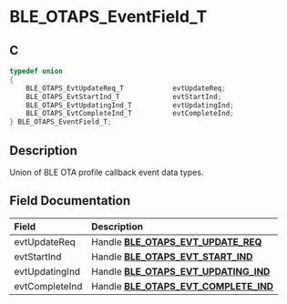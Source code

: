# BLE_OTAPS_EventField_T

## C

```c
typedef union
{
    BLE_OTAPS_EvtUpdateReq_T            evtUpdateReq;
    BLE_OTAPS_EvtStartInd_T             evtStartInd;
    BLE_OTAPS_EvtUpdatingInd_T          evtUpdatingInd;
    BLE_OTAPS_EvtCompleteInd_T          evtCompleteInd;
} BLE_OTAPS_EventField_T;
```

## Description

Union of BLE OTA profile callback event data types.


## Field Documentation

|Field|Description|
|:---|:---|
|evtUpdateReq|Handle **[BLE_OTAPS_EVT_UPDATE_REQ](GUID-63B996F4-CEC1-4B2A-BDE5-37090FBFA514.md)**|
|evtStartInd|Handle **[BLE_OTAPS_EVT_START_IND](GUID-63B996F4-CEC1-4B2A-BDE5-37090FBFA514.md)**|    
|evtUpdatingInd|Handle **[BLE_OTAPS_EVT_UPDATING_IND](GUID-63B996F4-CEC1-4B2A-BDE5-37090FBFA514.md)**|        
|evtCompleteInd|Handle **[BLE_OTAPS_EVT_COMPLETE_IND](GUID-63B996F4-CEC1-4B2A-BDE5-37090FBFA514.md)**|        
